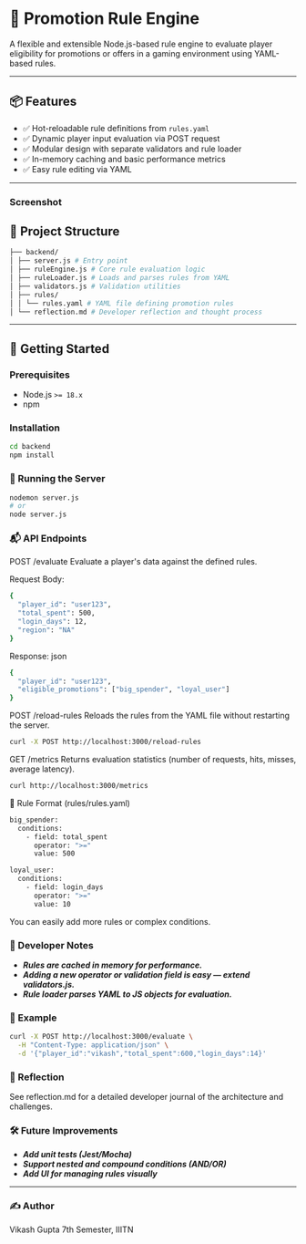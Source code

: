 # 🧠 Promotion Rule Engine

A flexible and extensible Node.js-based rule engine to evaluate player eligibility for promotions or offers in a gaming environment using YAML-based rules.

---

## 📦 Features

- ✅ Hot-reloadable rule definitions from `rules.yaml`
- ✅ Dynamic player input evaluation via POST request
- ✅ Modular design with separate validators and rule loader
- ✅ In-memory caching and basic performance metrics
- ✅ Easy rule editing via YAML

---
### Screenshot


## 📁 Project Structure
```bash
├── backend/
│ ├── server.js # Entry point
│ ├── ruleEngine.js # Core rule evaluation logic
│ ├── ruleLoader.js # Loads and parses rules from YAML
│ ├── validators.js # Validation utilities
│ ├── rules/
│ │ └── rules.yaml # YAML file defining promotion rules
│ └── reflection.md # Developer reflection and thought process
```

---

## 🚀 Getting Started

### Prerequisites

- Node.js `>= 18.x`
- npm

### Installation

```bash
cd backend
npm install
```
### 🔧 Running the Server
```bash
nodemon server.js
# or
node server.js
```
### 📬 API Endpoints
POST /evaluate
Evaluate a player's data against the defined rules.

Request Body:
```bash
{
  "player_id": "user123",
  "total_spent": 500,
  "login_days": 12,
  "region": "NA"
}
```
Response:
json
```bash
{
  "player_id": "user123",
  "eligible_promotions": ["big_spender", "loyal_user"]
}
```
POST /reload-rules
Reloads the rules from the YAML file without restarting the server.
```bash
curl -X POST http://localhost:3000/reload-rules
```
GET /metrics
Returns evaluation statistics (number of requests, hits, misses, average latency).
```bash
curl http://localhost:3000/metrics
```
📘 Rule Format (rules/rules.yaml)
```bash
big_spender:
  conditions:
    - field: total_spent
      operator: ">="
      value: 500

loyal_user:
  conditions:
    - field: login_days
      operator: ">="
      value: 10
```
You can easily add more rules or complex conditions.

### 📄 Developer Notes
- ***Rules are cached in memory for performance.***
- ***Adding a new operator or validation field is easy — extend validators.js.***
- ***Rule loader parses YAML to JS objects for evaluation.***

### 🧪 Example
```bash
curl -X POST http://localhost:3000/evaluate \
  -H "Content-Type: application/json" \
  -d '{"player_id":"vikash","total_spent":600,"login_days":14}'
```
### 🧠 Reflection
See reflection.md for a detailed developer journal of the architecture and challenges.

### 🛠️ Future Improvements
- ***Add unit tests (Jest/Mocha)***
- ***Support nested and compound conditions (AND/OR)***
- ***Add UI for managing rules visually***
---
### ✍️ Author
Vikash Gupta
7th Semester, IIITN



